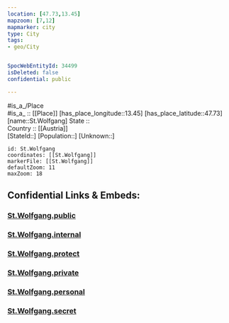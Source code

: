 ```yaml
---
location: [47.73,13.45] 
mapzoom: [7,12] 
mapmarker: city 
type: City
tags:
- geo/City


SpocWebEntityId: 34499
isDeleted: false
confidential: public

---
```

#is_a_/Place  
#is_a_ :: [[Place]] 
[has_place_longitude::13.45] 
[has_place_latitude::47.73] 
[name::St.Wolfgang] 
State ::  
Country :: [[Austria]]  
[StateId::] 
[Population::] 
[Unknown::] 


```leaflet
id: St.Wolfgang
coordinates: [[St.Wolfgang]] 
markerFile: [[St.Wolfgang]] 
defaultZoom: 11 
maxZoom: 18
```


## Confidential Links & Embeds: 

### [St.Wolfgang.public](/_public/\Earth\Continent\Europe\Europe~Central\Austria\Austrias_States\Salzburg,State\CitySt.Wolfgang.public.md) 

### [St.Wolfgang.internal](/_internal/\Earth\Continent\Europe\Europe~Central\Austria\Austrias_States\Salzburg,State\CitySt.Wolfgang.internal.md) 

### [St.Wolfgang.protect](/_protect/\Earth\Continent\Europe\Europe~Central\Austria\Austrias_States\Salzburg,State\CitySt.Wolfgang.protect.md) 

### [St.Wolfgang.private](/_private/\Earth\Continent\Europe\Europe~Central\Austria\Austrias_States\Salzburg,State\CitySt.Wolfgang.private.md) 

### [St.Wolfgang.personal](/_personal/\Earth\Continent\Europe\Europe~Central\Austria\Austrias_States\Salzburg,State\CitySt.Wolfgang.personal.md) 

### [St.Wolfgang.secret](/_secret/\Earth\Continent\Europe\Europe~Central\Austria\Austrias_States\Salzburg,State\CitySt.Wolfgang.secret.md)

